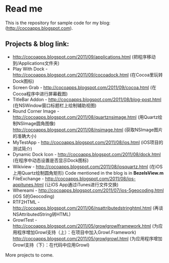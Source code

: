 Read me
=======

This is the repository for sample code for my blog: (http://cocoapps.blogspot.com).


Projects & blog link:
---------------------

* http://cocoapps.blogspot.com/2011/09/applications.html (把程序移动到/Applications文件夹)
* Play With Dock - http://cocoapps.blogspot.com/2011/09/cocoadock.html (在Cocoa里玩转Dock图标)
* Screen Grab - http://cocoapps.blogspot.com/2011/09/cocoa.html (在Cocoa程序中进行屏幕截图)
* TitleBar Addon - http://cocoapps.blogspot.com/2011/08/blog-post.html (在NSWindow窗口标题栏上绘制辅助视图)
* Round Corner Image - http://cocoapps.blogspot.com/2011/08/quartznsimage.html (用Quartz绘制NSImage圆角图像) http://cocoapps.blogspot.com/2011/08/nsimage.html (获取NSImage图片的准确大小)
* MyTestApp - http://cocoapps.blogspot.com/2011/08/ios.html (iOS项目的测试简介)
* Dynamic Dock Icon - http://cocoapps.blogspot.com/2011/08/dock.html (在程序中动态设置是否显示Dock图标)
* Wikiview - http://cocoapps.blogspot.com/2011/08/iosquartz.html (在iOS上用Quartz绘制圆角矩形)
  Code mentioned in the blog is in **BezelsView.m**
* FileExchange - http://cocoapps.blogspot.com/2011/08/ios-appitunes.html (让iOS App通过iTunes进行文件交换)
* Whereami - http://cocoapps.blogspot.com/2011/07/ios-5geocoding.html (iOS 5的Geocoding)
* RTF2HTML - http://cocoapps.blogspot.com/2011/06/nsattributedstringhtml.html (再谈NSAttributedString转HTML)
* GrowlTest - http://cocoapps.blogspot.com/2011/05/growlgrowlframework.html (为应用程序增加Growl支持（上）：在项目中加入Growl.Framework)
  http://cocoapps.blogspot.com/2011/05/growlgrowl.html (为应用程序增加Growl支持（下）：在代码中应用Growl)


More projects to come.
